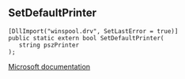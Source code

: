## SetDefaultPrinter

```
[DllImport("winspool.drv", SetLastError = true)]
public static extern bool SetDefaultPrinter(
   string pszPrinter
);
```

[Microsoft documentation](https://docs.microsoft.com/en-us/windows/win32/api/winspool/nf-winspool-setdefaultprintera)
